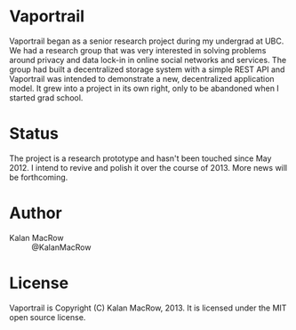 # Vaportrail

Vaportrail began as a senior research project during my undergrad at UBC. We had a research group that was very interested in solving problems around privacy and data lock-in in online social networks and services. The group had built a decentralized storage system with a simple REST API and Vaportrail was intended to demonstrate a new, decentralized application model. It grew into a project in its own right, only to be abandoned when I started grad school. 

# Status

The project is a research prototype and hasn't been touched since May 2012. I intend to revive and polish it over the course of 2013. More news will be forthcoming.

# Author

<dl>
<dt>Kalan MacRow</dt>
<dd>@KalanMacRow</dd>
</dl>

# License

Vaportrail is Copyright (C) Kalan MacRow, 2013. It is licensed under the MIT open source license.  